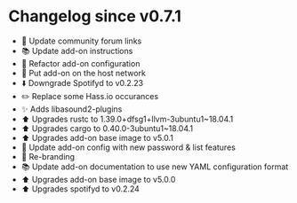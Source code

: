 # Changelog since v0.7.1
- :hammer: Update community forum links 
- :books: Update add-on instructions 
- :hammer: Refactor add-on configuration 
- :hammer: Put add-on on the host network 
- :arrow_down: Downgrade Spotifyd to v0.2.23 
- :pencil2: Replace some Hass.io occurances 
- :sparkles: Adds libasound2-plugins 
- :arrow_up: Upgrades rustc to 1.39.0+dfsg1+llvm-3ubuntu1~18.04.1 
- :arrow_up: Upgrades cargo to 0.40.0-3ubuntu1~18.04.1 
- :arrow_up: Upgrades add-on base image to v5.0.1 
- :hammer: Update add-on config with new password & list features 
- :hammer: Re-branding 
- :books: Update add-on documentation to use new YAML configuration format 
- :arrow_up: Upgrades add-on base image to v5.0.0 
- :arrow_up: Upgrades spotifyd to v0.2.24 

